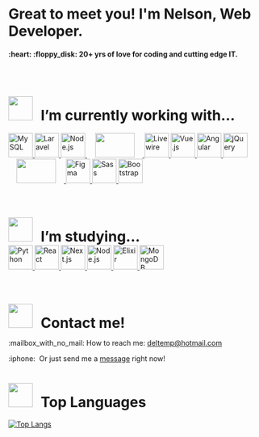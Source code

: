 <h1>Great to meet you! I'm Nelson, Web Developer.</h1>
<h4>:heart: :floppy_disk: 20+ yrs of love for coding and cutting edge IT. </h4>
<br />
<h1><img width="48" height="48" src="https://psicoplus.com.br/images/repo/svg/terminal.svg" style="margin: 0 1rem -1rem 0;" />I’m currently working with...</h1>
<a href="https://dev.mysql.com/doc/">
  <img width="48" height="48" src="https://cdn.jsdelivr.net/gh/devicons/devicon/icons/mysql/mysql-original.svg" alt="MySQL" title"MySQL" />
</a>
<a href="https://laravel.com/docs/10.x">
  <img width="48" height="48" src="https://cdn.jsdelivr.net/gh/devicons/devicon/icons/laravel/laravel-plain.svg" alt="Laravel" title"Laravel" />
</a>
<a href="https://nodejs.org/en/docs">
  <img width="48" height="48" src="https://cdn.jsdelivr.net/gh/devicons/devicon/icons/nodejs/nodejs-original.svg" alt="Node.js" title"Node.js" />
</a>
<a href="https://github.com/deltemp/">
  <img width="78" height="48" src="https://psicoplus.com.br/images/repo/svg/arrow-right.svg" style="margin: 0 1rem 0 1rem;" />
</a>
<a href="https://laravel-livewire.com/docs/">
  <img width="48" height="48" src="https://psicoplus.com.br/images/repo/svg/logo-livewire.svg" alt="Livewire" title"Livewire" />
</a>
<a href="https://vuejs.org/guide/introduction.html">
  <img width="48" height="48" src="https://cdn.jsdelivr.net/gh/devicons/devicon/icons/vuejs/vuejs-original.svg" alt="Vue.js" title"Vue.js" />
</a>
<a href="https://angular.io/docs">
  <img width="48" height="48" src="https://cdn.jsdelivr.net/gh/devicons/devicon/icons/angularjs/angularjs-original.svg" alt="Angular" title"Angular" />
</a>
<a href="https://api.jquery.com/">
  <img width="48" height="48" src="https://cdn.jsdelivr.net/gh/devicons/devicon/icons/jquery/jquery-original.svg" alt="jQuery" title"jQuery" />
</a>
<a href="https://github.com/deltemp/">
  <img width="78" height="48" src="https://psicoplus.com.br/images/repo/svg/arrow-right.svg" style="margin: 0 1rem 0 1rem;" />
</a>
<a href="https://www.figma.com">
  <img width="48" height="48" src="https://cdn.jsdelivr.net/gh/devicons/devicon/icons/figma/figma-original.svg" alt="Figma" title"Figma" />
</a>
<a href="https://sass-lang.com/documentation/">
  <img width="48" height="48" src="https://cdn.jsdelivr.net/gh/devicons/devicon/icons/sass/sass-original.svg" alt="Sass" title"Sass" />
</a>
<a href="https://getbootstrap.com/docs/5.3/getting-started/introduction/">
  <img width="48" height="48" src="https://cdn.jsdelivr.net/gh/devicons/devicon/icons/bootstrap/bootstrap-original.svg" alt="Bootstrap" title"Bootstrap" />
</a>
<br />
<br />
<h1 style="margin: 3rem 0 0 0;"><img width="48" height="48" src="https://psicoplus.com.br/images/repo/svg/study-certificate.svg" style="margin: 0 1rem -1rem 0;" />I’m studying...</h1>
<a href="https://docs.python.org/3/">
  <img width="48" height="48" src="https://cdn.jsdelivr.net/gh/devicons/devicon/icons/python/python-original.svg" alt="Python" title"Python" />
</a>
<a href="https://react.dev/reference/react">
  <img width="48" height="48" src="https://cdn.jsdelivr.net/gh/devicons/devicon/icons/react/react-original.svg" alt="React" title"React" />
</a>
<a href="https://nextjs.org/docs">
  <img width="48" height="48" src="https://psicoplus.com.br/images/repo/svg/next.js.svg" alt="Next.js" title"Next.js" />
</a>
<a href="https://nodejs.org/en/docs">
  <img width="48" height="48" src="https://cdn.jsdelivr.net/gh/devicons/devicon/icons/nodejs/nodejs-original.svg" alt="Node.js" title"Node.js" />
</a>
<a href="https://elixir-lang.org/docs.html">
  <img width="48" height="48" src="https://cdn.jsdelivr.net/gh/devicons/devicon/icons/elixir/elixir-original.svg" alt="Elixir" title"Elixir" />
</a>
<a href="https://www.mongodb.com/docs/">
  <img width="48" height="48" src="https://cdn.jsdelivr.net/gh/devicons/devicon/icons/mongodb/mongodb-original.svg" alt="MongoDB" title"MongoDB" />
</a>
<br />
<br />
<h1 style="margin: 3rem 0 0 0;"><img width="48" height="48" src="https://psicoplus.com.br/images/repo/svg/at.svg" style="margin: 0 1rem -1rem 0;" />Contact me!</h1>
<p align="left">:mailbox_with_no_mail: How to reach me: <a href="mailto:deltemp@hotmail.com">deltemp@hotmail.com</a></p>
<p align="left">:iphone:&nbsp;&nbsp;Or just send me a <a href="https://wa.me/5514998651969?text=Hi%21%20I%27ve%20found%20you%20on%20GitHub%21">message</a> right now!</p>
<h1><img width="48" height="48" src="https://psicoplus.com.br/images/repo/svg/code.svg" style="margin: 0 1rem -1rem 0;" />Top Languages</h1>
  
[![Top Langs](https://github-readme-stats.vercel.app/api/top-langs/?username=deltemp&size_weight=0.5&count_weight=0.5&langs_count=10)](https://github.com/anuraghazra/github-readme-stats)
